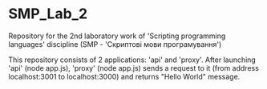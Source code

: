 # SMP_Lab_2
Repository for the 2nd laboratory work of 'Scripting programming languages' discipline (SMP - 'Скриптові мови програмування')

This repository consists of 2 applications: 'api' and 'proxy'. After launching 'api' (node app.js), 'proxy' (node app.js) sends a request to it (from address localhost:3001 to localhost:3000) and returns "Hello World" message.
